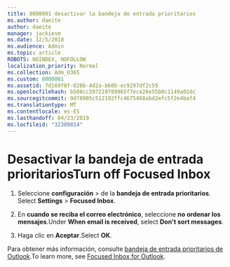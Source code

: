 ```yaml
---
title: 8000001 desactivar la bandeja de entrada prioritarios
ms.author: daeite
author: daeite
manager: jackiesm
ms.date: 12/5/2018
ms.audience: Admin
ms.topic: article
ROBOTS: NOINDEX, NOFOLLOW
localization_priority: Normal
ms.collection: Adm_O365
ms.custom: 8000001
ms.assetid: 7d169f0f-828b-4d2a-b60b-ec9297df2c59
ms.openlocfilehash: b508cc597219789965f7ece26e55b0c1149a02dc
ms.sourcegitcommit: 9d78905c512192ffc4675468abd2efc5f2e4baf4
ms.translationtype: MT
ms.contentlocale: es-ES
ms.lasthandoff: 04/23/2019
ms.locfileid: "32389814"
---
```

# <a name="turn-off-focused-inbox"></a><span data-ttu-id="c914e-102">Desactivar la bandeja de entrada prioritarios</span><span class="sxs-lookup"><span data-stu-id="c914e-102">Turn off Focused Inbox</span></span>

1. <span data-ttu-id="c914e-103">Seleccione **configuración** \> de la **bandeja de entrada prioritarios**.  </span><span class="sxs-lookup"><span data-stu-id="c914e-103">Select **Settings**  \> **Focused Inbox**.</span></span>
    
2. <span data-ttu-id="c914e-104">En **cuando se reciba el correo electrónico**, seleccione **no ordenar los mensajes**.</span><span class="sxs-lookup"><span data-stu-id="c914e-104">Under **When email is received**, select **Don't sort messages**.</span></span>
    
3. <span data-ttu-id="c914e-105">Haga clic en **Aceptar**.</span><span class="sxs-lookup"><span data-stu-id="c914e-105">Select **OK**.</span></span>
    
<span data-ttu-id="c914e-106">Para obtener más información, consulte [bandeja de entrada prioritarios de Outlook](https://go.microsoft.com/fwlink/p/?linkid=873108).</span><span class="sxs-lookup"><span data-stu-id="c914e-106">To learn more, see [Focused Inbox for Outlook](https://go.microsoft.com/fwlink/p/?linkid=873108).</span></span>
  

